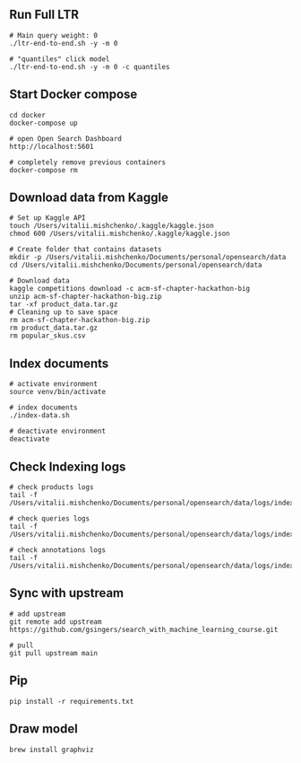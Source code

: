 ## Run Full LTR
```shell
# Main query weight: 0
./ltr-end-to-end.sh -y -m 0

# "quantiles" click model
./ltr-end-to-end.sh -y -m 0 -c quantiles
```


## Start Docker compose
```shell
cd docker
docker-compose up

# open Open Search Dashboard
http://localhost:5601

# completely remove previous containers
docker-compose rm
```


## Download data from Kaggle
```shell
# Set up Kaggle API
touch /Users/vitalii.mishchenko/.kaggle/kaggle.json
chmod 600 /Users/vitalii.mishchenko/.kaggle/kaggle.json

# Create folder that contains datasets 
mkdir -p /Users/vitalii.mishchenko/Documents/personal/opensearch/data
cd /Users/vitalii.mishchenko/Documents/personal/opensearch/data

# Download data
kaggle competitions download -c acm-sf-chapter-hackathon-big
unzip acm-sf-chapter-hackathon-big.zip
tar -xf product_data.tar.gz
# Cleaning up to save space
rm acm-sf-chapter-hackathon-big.zip
rm product_data.tar.gz
rm popular_skus.csv
```


## Index documents
```shell
# activate environment
source venv/bin/activate

# index documents
./index-data.sh

# deactivate environment
deactivate
```


## Check Indexing logs 
```shell
# check products logs
tail -f /Users/vitalii.mishchenko/Documents/personal/opensearch/data/logs/index_products.log

# check queries logs
tail -f /Users/vitalii.mishchenko/Documents/personal/opensearch/data/logs/index_queries.log

# check annotations logs
tail -f /Users/vitalii.mishchenko/Documents/personal/opensearch/data/logs/index_annotations.log
```


## Sync with upstream
```shell
# add upstream
git remote add upstream https://github.com/gsingers/search_with_machine_learning_course.git

# pull
git pull upstream main
```

## Pip
```shell
pip install -r requirements.txt
```

## Draw model 
```shell
brew install graphviz
```
